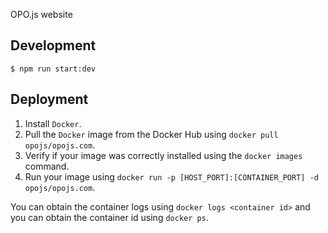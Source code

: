OPO.js website

## Development

`$ npm run start:dev`

## Deployment

1. Install `Docker`.
2. Pull the `Docker` image from the Docker Hub using `docker pull opojs/opojs.com`.
3. Verify if your image was correctly installed using the `docker images` command.
4. Run your image using `docker run -p [HOST_PORT]:[CONTAINER_PORT] -d opojs/opojs.com`.

You can obtain the container logs using `docker logs <container id>` and you can obtain the container id using `docker ps`.
